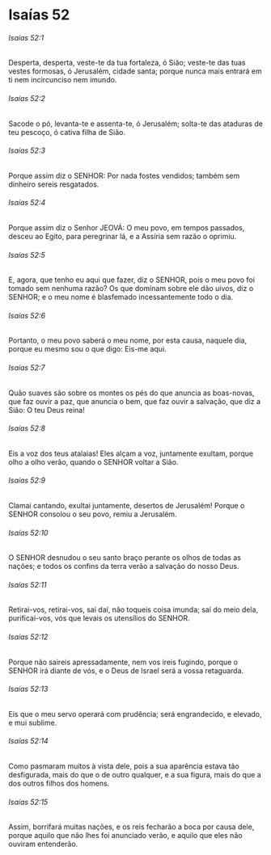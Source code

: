 # Isaías 52

###### Isaías 52:1

Desperta, desperta, veste-te da tua fortaleza, ó Sião; veste-te das tuas vestes formosas, ó Jerusalém, cidade santa; porque nunca mais entrará em ti nem incircunciso nem imundo.

###### Isaías 52:2

Sacode o pó, levanta-te e assenta-te, ó Jerusalém; solta-te das ataduras de teu pescoço, ó cativa filha de Sião.

###### Isaías 52:3

Porque assim diz o SENHOR: Por nada fostes vendidos; também sem dinheiro sereis resgatados.

###### Isaías 52:4

Porque assim diz o Senhor JEOVÁ: O meu povo, em tempos passados, desceu ao Egito, para peregrinar lá, e a Assíria sem razão o oprimiu.

###### Isaías 52:5

E, agora, que tenho eu aqui que fazer, diz o SENHOR, pois o meu povo foi tomado sem nenhuma razão? Os que dominam sobre ele dão uivos, diz o SENHOR; e o meu nome é blasfemado incessantemente todo o dia.

###### Isaías 52:6

Portanto, o meu povo saberá o meu nome, por esta causa, naquele dia, porque eu mesmo sou o que digo: Eis-me aqui.

###### Isaías 52:7

Quão suaves são sobre os montes os pés do que anuncia as boas-novas, que faz ouvir a paz, que anuncia o bem, que faz ouvir a salvação, que diz a Sião: O teu Deus reina!

###### Isaías 52:8

Eis a voz dos teus atalaias! Eles alçam a voz, juntamente exultam, porque olho a olho verão, quando o SENHOR voltar a Sião.

###### Isaías 52:9

Clamai cantando, exultai juntamente, desertos de Jerusalém! Porque o SENHOR consolou o seu povo, remiu a Jerusalém.

###### Isaías 52:10

O SENHOR desnudou o seu santo braço perante os olhos de todas as nações; e todos os confins da terra verão a salvação do nosso Deus.

###### Isaías 52:11

Retirai-vos, retirai-vos, saí daí, não toqueis coisa imunda; saí do meio dela, purificai-vos, vós que levais os utensílios do SENHOR.

###### Isaías 52:12

Porque não saireis apressadamente, nem vos ireis fugindo, porque o SENHOR irá diante de vós, e o Deus de Israel será a vossa retaguarda.

###### Isaías 52:13

Eis que o meu servo operará com prudência; será engrandecido, e elevado, e mui sublime.

###### Isaías 52:14

Como pasmaram muitos à vista dele, pois a sua aparência estava tão desfigurada, mais do que o de outro qualquer, e a sua figura, mais do que a dos outros filhos dos homens.

###### Isaías 52:15

Assim, borrifará muitas nações, e os reis fecharão a boca por causa dele, porque aquilo que não lhes foi anunciado verão, e aquilo que eles não ouviram entenderão.

